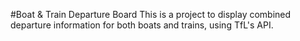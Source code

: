 #Boat & Train Departure Board
This is a project to display combined departure information for both boats and trains, using TfL's API.
